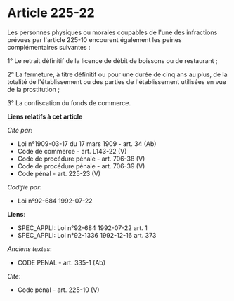 # Article 225-22

Les personnes physiques ou morales coupables de l'une des infractions prévues par l'article 225-10 encourent également les
peines complémentaires suivantes : 

1° Le retrait définitif de la licence de débit de boissons ou de restaurant ; 

2° La fermeture, à titre définitif ou pour une durée de cinq ans au plus, de la totalité de l'établissement ou des parties de
l'établissement utilisées en vue de la prostitution ; 

3° La confiscation du fonds de commerce.

**Liens relatifs à cet article**

_Cité par_:

  - Loi n°1909-03-17 du 17 mars 1909 - art. 34 (Ab)
  - Code de commerce - art. L143-22 (V)
  - Code de procédure pénale - art. 706-38 (V)
  - Code de procédure pénale - art. 706-39 (V)
  - Code pénal - art. 225-23 (V)

_Codifié par_:

  - Loi n°92-684 1992-07-22

**Liens**:

  - SPEC_APPLI: Loi n°92-684 1992-07-22 art. 1
  - SPEC_APPLI: Loi n°92-1336 1992-12-16 art. 373

_Anciens textes_:

  - CODE PENAL - art. 335-1 (Ab)

_Cite_:

  - Code pénal - art. 225-10 (V)
